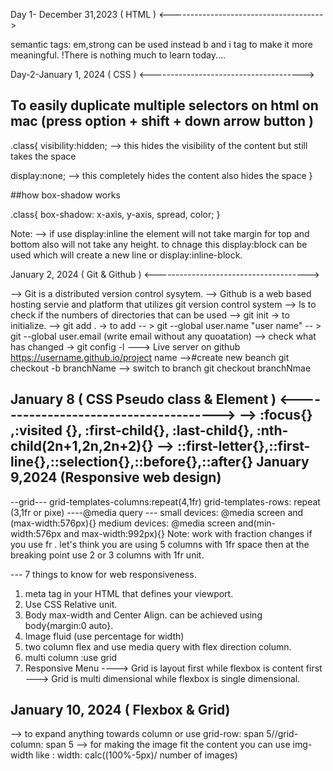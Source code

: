 Day 1- December 31,2023 ( HTML )
<-------------------------------------->

semantic tags: em,strong can be used instead b and i tag to make it more meaningful.
!There is nothing much to learn today....

Day-2-January 1,  2024 ( CSS )
<-------------------------------------->

## To easily duplicate multiple selectors on html on mac (press option + shift + down arrow button )

.class{
visibility:hidden;   --> this hides the visibility of the content but still takes the space

display:none;   --> this completely hides the content also hides the space 
}

##how box-shadow works

.class{
box-shadow: x-axis, y-axis, spread, color;
}

Note: --> if use display:inline the element will not take margin  for top and bottom also will not take any height.
to chnage this display:block can be used which will create a new line or display:inline-block.

January 2, 2024 ( Git & Github )
<-------------------------------------->

--> Git is a distributed version control sysytem.
--> Github is a web based hosting servie and platform that utilizes git version control system
--> ls to check if the numbers of directories that can be used
--> git init -> to initialize.
--> git add . -> to add
-- > git --global user.name "user name"
-- > git --global user.email (write email without any quoatation) 
--> check what has changed -> git config -l
---> Live server on github https://username.github.io/project name
-->#create new beanch git checkout -b branchName
--> switch to branch git checkout branchNmae

January 8 ( CSS Pseudo class & Element )
<-------------------------------------->
--> :focus{} ,:visited {}, :first-child{}, :last-child{}, :nth-child(2n+1,2n,2n+2){}
--> ::first-letter{},::first-line{},::selection{},::before{},::after{}
January 9,2024 (Responsive web design)
--------------------------------
--grid---
grid-templates-columns:repeat(4,1fr)
grid-templates-rows: repeat (3,1fr or pixe)
----@media query ---
small devices: @media screen and (max-width:576px){}
medium devices: @media screen and(min-width:576px and max-width:992px){}
Note: work with fraction changes if you use fr . let's think you are using 5 columns with 1fr space then at the breaking point use 2 or 3 columns with 1fr unit. 


--- 7 things to know for web responsiveness.
1. meta tag in your HTML that defines your viewport.
2. Use CSS Relative unit.
3. Body max-width and Center Align. can be achieved using body{margin:0 auto}.
4. Image fluid (use percentage for width)
5. two column flex and use media query with flex direction column.
6. multi column :use grid
7. Responsive Menu
----> Grid is layout first while flexbox is content first
---> Grid is multi dimensional while flexbox is single dimensional.

January 10, 2024 ( Flexbox & Grid)
----------------------------------
--> to expand anything towards column or use grid-row: span 5//grid-column: span 5
--> for making the image fit the content you can use img-width like : width: calc((100%-5px)/ number of images)